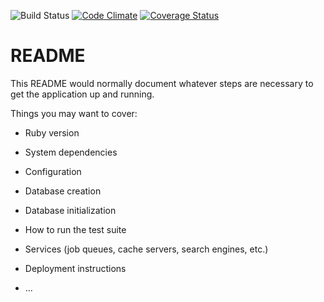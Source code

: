 ![Build Status](https://codeship.com/projects/3ec4b280-2bd2-0136-29b8-0a7f7ac78d5b/status?branch=master)
[![Code Climate](https://codeclimate.com/github/Zeeda17/currerace/badges/gpa.svg)](https://codeclimate.com/github/Zeeda17/currerace)
[![Coverage Status](https://coveralls.io/repos/github/Zeeda17/currerace/badge.svg?branch=master)](https://coveralls.io/github/Zeeda17/currerace?branch=master)

# README

This README would normally document whatever steps are necessary to get the
application up and running.

Things you may want to cover:

* Ruby version

* System dependencies

* Configuration

* Database creation

* Database initialization

* How to run the test suite

* Services (job queues, cache servers, search engines, etc.)

* Deployment instructions

* ...
